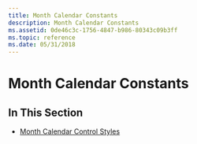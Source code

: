 ```yaml
---
title: Month Calendar Constants
description: Month Calendar Constants
ms.assetid: 0de46c3c-1756-4847-b986-80343c09b3ff
ms.topic: reference
ms.date: 05/31/2018
---
```


# Month Calendar Constants

## In This Section

-   [Month Calendar Control Styles](month-calendar-control-styles.md)

 

 




